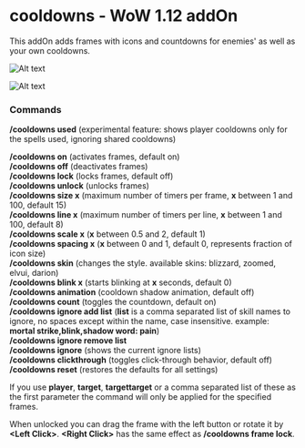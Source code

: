 # cooldowns - WoW 1.12 addOn 

This addOn adds frames with icons and countdowns for enemies' as well as your own cooldowns.

![Alt text](http://i.imgur.com/Yrd8vPf.png)

![Alt text](http://i.imgur.com/xNKjlus.png)

### Commands

**/cooldowns used** (experimental feature: shows player cooldowns only for the spells used, ignoring shared cooldowns)<br/>

**/cooldowns on** (activates frames, default on)<br/>
**/cooldowns off** (deactivates frames)<br/>
**/cooldowns lock** (locks frames, default off)<br/>
**/cooldowns unlock** (unlocks frames)<br/>
**/cooldowns size x** (maximum number of timers per frame, **x** between 1 and 100, default 15)<br/>
**/cooldowns line x** (maximum number of timers per line, **x** between 1 and 100, default 8)<br/>
**/cooldowns scale x** (**x** between 0.5 and 2, default 1)<br/>
**/cooldowns spacing x** (**x** between 0 and 1, default 0, represents fraction of icon size)<br/>
**/cooldowns skin** (changes the style. available skins: blizzard, zoomed, elvui, darion)<br/>
**/cooldowns blink x** (starts blinking at **x** seconds, default 0)<br/>
**/cooldowns animation** (cooldown shadow animation, default off)<br/>
**/cooldowns count** (toggles the countdown, default on)<br/>
**/cooldowns ignore add list** (**list** is a comma separated list of skill names to ignore, no spaces except within the name, case insensitive. example: **mortal strike,blink,shadow word: pain**)<br/>
**/cooldowns ignore remove list**<br/>
**/cooldowns ignore** (shows the current ignore lists)<br/>
**/cooldowns clickthrough** (toggles click-through behavior, default off)<br/>
**/cooldowns reset** (restores the defaults for all settings)<br/>

If you use **player**, **target**, **targettarget** or a comma separated list of these as the first parameter the command will only be applied for the specified frames.

When unlocked you can drag the frame with the left button or rotate it by **\<Left Click>**. **\<Right Click>** has the same effect as **/cooldowns frame lock**.
